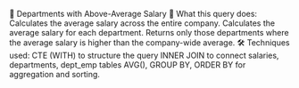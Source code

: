 🏢 Departments with Above-Average Salary
📌 What this query does:
Calculates the average salary across the entire company.
Calculates the average salary for each department.
Returns only those departments where the average salary is higher than the company-wide average.
🛠️ Techniques used:
CTE (WITH) to structure the query
INNER JOIN to connect salaries, departments, dept_emp tables
AVG(), GROUP BY, ORDER BY for aggregation and sorting.
